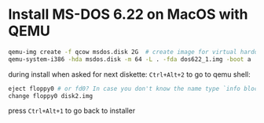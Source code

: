 # Install MS-DOS 6.22 on MacOS with QEMU
```bash
qemu-img create -f qcow msdos.disk 2G  # create image for virtual harddisk
qemu-system-i386 -hda msdos.disk -m 64 -L . -fda dos622_1.img -boot a
```
during install when asked for next diskette: `Ctrl+Alt+2` to go to qemu shell:
```bash
eject floppy0 # or fd0? In case you don't know the name type `info block`.
change floppy0 disk2.img
```
press `Ctrl+Alt+1` to go back to installer


